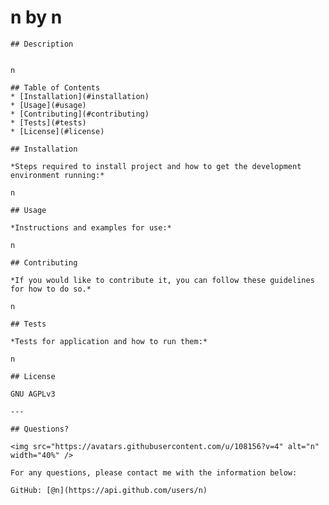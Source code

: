 # n by n
  
  
    ## Description 
    
    
    n
  
    ## Table of Contents
    * [Installation](#installation)
    * [Usage](#usage)
    * [Contributing](#contributing)
    * [Tests](#tests)
    * [License](#license)
    
    ## Installation
    
    *Steps required to install project and how to get the development environment running:*
    
    n
    
    ## Usage 
    
    *Instructions and examples for use:*
    
    n
    
    ## Contributing
    
    *If you would like to contribute it, you can follow these guidelines for how to do so.*
    
    n
    
    ## Tests
    
    *Tests for application and how to run them:*
    
    n
    
    ## License
    
    GNU AGPLv3
    
    ---
    
    ## Questions?
  
    <img src="https://avatars.githubusercontent.com/u/108156?v=4" alt="n" width="40%" />
    
    For any questions, please contact me with the information below:
   
    GitHub: [@n](https://api.github.com/users/n)
    
